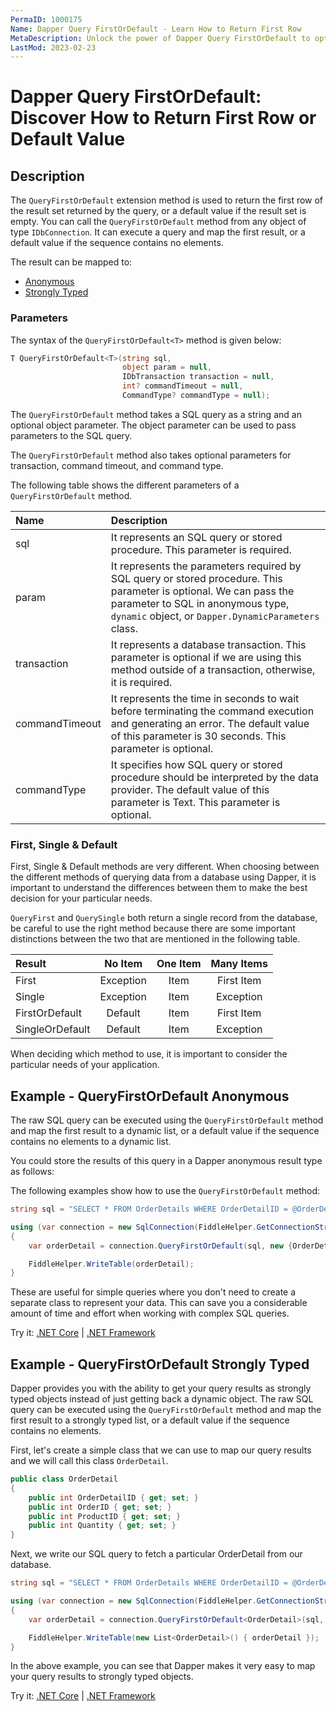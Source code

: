 ```yaml
---
PermaID: 1000175
Name: Dapper Query FirstOrDefault - Learn How to Return First Row
MetaDescription: Unlock the power of Dapper Query FirstOrDefault to optimize your C# database operations. Learn how to use QueryFirstOrDefault and QueryFirstOrDefaultAsync to return an anonymous type or strongly typed entity.
LastMod: 2023-02-23
---
```


# Dapper Query FirstOrDefault: Discover How to Return First Row or Default Value

## Description

The `QueryFirstOrDefault` extension method is used to return the first row of the result set returned by the query, or a default value if the result set is empty. You can call the `QueryFirstOrDefault` method from any object of type `IDbConnection`. It can execute a query and map the first result, or a default value if the sequence contains no elements.

The result can be mapped to:

- [Anonymous](#example---query-anonymous)
- [Strongly Typed](#example---query-strongly-typed)

### Parameters

The syntax of the `QueryFirstOrDefault<T>` method is given below:

```csharp
T QueryFirstOrDefault<T>(string sql, 
                         object param = null, 
                         IDbTransaction transaction = null, 
                         int? commandTimeout = null, 
                         CommandType? commandType = null);
```

The `QueryFirstOrDefault` method takes a SQL query as a string and an optional object parameter. The object parameter can be used to pass parameters to the SQL query.

The `QueryFirstOrDefault` method also takes optional parameters for transaction, command timeout, and command type.

The following table shows the different parameters of a `QueryFirstOrDefault` method.

| Name | Description |
| :--- | :---------- |
| sql            | It represents an SQL query or stored procedure. This parameter is required. |
| param          | It represents the parameters required by SQL query or stored procedure. This parameter is optional. We can pass the parameter to SQL in anonymous type, `dynamic` object, or `Dapper.DynamicParameters` class. |
| transaction    | It represents a database transaction. This parameter is optional if we are using this method outside of a transaction, otherwise, it is required. |
| commandTimeout | It represents the time in seconds to wait before terminating the command execution and generating an error. The default value of this parameter is 30 seconds. This parameter is optional. |
| commandType    | It specifies how SQL query or stored procedure should be interpreted by the data provider. The default value of this parameter is Text. This parameter is optional. |

### First, Single & Default
First, Single & Default methods are very different. When choosing between the different methods of querying data from a database using Dapper, it is important to understand the differences between them to make the best decision for your particular needs.

`QueryFirst` and `QuerySingle` both return a single record from the database, be careful to use the right method because there are some important distinctions between the two that are mentioned in the following table.

| Result          | No Item   | One Item | Many Items |
| :-------------- | :-------: | :------: | :--------: |
| First           | Exception | Item     | First Item |
| Single          | Exception | Item     | Exception  |
| FirstOrDefault  | Default   | Item     | First Item |
| SingleOrDefault | Default   | Item     | Exception  |

When deciding which method to use, it is important to consider the particular needs of your application. 

## Example - QueryFirstOrDefault Anonymous

The raw SQL query can be executed using the `QueryFirstOrDefault` method and map the first result to a dynamic list, or a default value if the sequence contains no elements to a dynamic list. 

You could store the results of this query in a Dapper anonymous result type as follows:

The following examples show how to use the `QueryFirstOrDefault` method:
```csharp
string sql = "SELECT * FROM OrderDetails WHERE OrderDetailID = @OrderDetailID;";

using (var connection = new SqlConnection(FiddleHelper.GetConnectionStringSqlServerW3Schools()))
{            
    var orderDetail = connection.QueryFirstOrDefault(sql, new {OrderDetailID = 1});

    FiddleHelper.WriteTable(orderDetail);
}
```

These are useful for simple queries where you don't need to create a separate class to represent your data. This can save you a considerable amount of time and effort when working with complex SQL queries.

Try it: [.NET Core](https://dotnetfiddle.net/6f9rcQ) | [.NET Framework](https://dotnetfiddle.net/58YMxR)

## Example - QueryFirstOrDefault Strongly Typed

Dapper provides you with the ability to get your query results as strongly typed objects instead of just getting back a dynamic object. The raw SQL query can be executed using the `QueryFirstOrDefault` method and map the first result to a strongly typed list, or a default value if the sequence contains no elements.

First, let's create a simple class that we can use to map our query results and we will call this class `OrderDetail`.

```csharp
public class OrderDetail
{
	public int OrderDetailID { get; set; }
	public int OrderID { get; set; }
	public int ProductID { get; set; }
	public int Quantity { get; set; }
}
```

Next, we write our SQL query to fetch a particular OrderDetail from our database.

```csharp
string sql = "SELECT * FROM OrderDetails WHERE OrderDetailID = @OrderDetailID;";

using (var connection = new SqlConnection(FiddleHelper.GetConnectionStringSqlServerW3Schools()))
{
    var orderDetail = connection.QueryFirstOrDefault<OrderDetail>(sql, new {OrderDetailID = 1});

    FiddleHelper.WriteTable(new List<OrderDetail>() { orderDetail });
}
```

In the above example, you can see that Dapper makes it very easy to map your query results to strongly typed objects. 

Try it: [.NET Core](https://dotnetfiddle.net/Ct5P3q) | [.NET Framework](https://dotnetfiddle.net/2WQ7sc)
